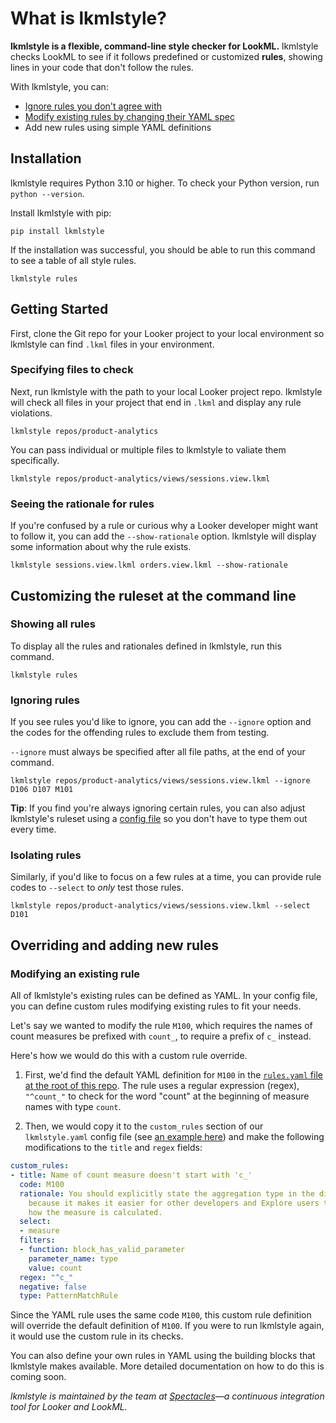 # What is lkmlstyle?

**lkmlstyle is a flexible, command-line style checker for LookML.** lkmlstyle checks LookML to see if it follows predefined or customized **rules**, showing lines in your code that don't follow the rules.

With lkmlstyle, you can:

 - [Ignore rules you don't agree with](#ignoring-rules)
 - [Modify existing rules by changing their YAML spec](#modifying-an-existing-rule)
 - Add new rules using simple YAML definitions

## Installation

lkmlstyle requires Python 3.10 or higher. To check your Python version, run `python --version`.

Install lkmlstyle with pip:

```
pip install lkmlstyle
```

If the installation was successful, you should be able to run this command to see a table of all style rules.

```
lkmlstyle rules
```

## Getting Started

First, clone the Git repo for your Looker project to your local environment so lkmlstyle can find `.lkml` files in your environment.

### Specifying files to check

Next, run lkmlstyle with the path to your local Looker project repo. lkmlstyle will check all files in your project that end in `.lkml` and display any rule violations.

```
lkmlstyle repos/product-analytics
```

You can pass individual or multiple files to lkmlstyle to valiate them specifically.

```
lkmlstyle repos/product-analytics/views/sessions.view.lkml
```

### Seeing the rationale for rules

If you're confused by a rule or curious why a Looker developer might want to follow it, you can add the `--show-rationale` option. lkmlstyle will display some information about why the rule exists.

```
lkmlstyle sessions.view.lkml orders.view.lkml --show-rationale
```

## Customizing the ruleset at the command line

### Showing all rules

To display all the rules and rationales defined in lkmlstyle, run this command.

```
lkmlstyle rules
```

### Ignoring rules

If you see rules you'd like to ignore, you can add the `--ignore` option and the codes for the offending rules to exclude them from testing.

`--ignore` must always be specified after all file paths, at the end of your command.

```
lkmlstyle repos/product-analytics/views/sessions.view.lkml --ignore D106 D107 M101
```

**Tip**: If you find you're always ignoring certain rules, you can also adjust lkmlstyle's ruleset using a [config file](lkmlstyle.example.yaml) so you don't have to type them out every time.

### Isolating rules

Similarly, if you'd like to focus on a few rules at a time, you can provide rule codes to `--select` to _only_ test those rules.

```
lkmlstyle repos/product-analytics/views/sessions.view.lkml --select D101
```

## Overriding and adding new rules

### Modifying an existing rule

All of lkmlstyle's existing rules can be defined as YAML. In your config file, you can define custom rules modifying existing rules to fit your needs.

Let's say we wanted to modify the rule `M100`, which requires the names of count measures be prefixed with `count_`, to require a prefix of `c_` instead.

Here's how we would do this with a custom rule override.

1. First, we'd find the default YAML definition for `M100` in the [`rules.yaml` file at the root of this repo](rules.yaml). The rule uses a regular expression (regex), `"^count_"` to check for the word "count" at the beginning of measure names with type `count`.

1. Then, we would copy it to the `custom_rules` section of our `lkmlstyle.yaml` config file (see [an example here](lkmlstyle.example.yaml)) and make the following modifications to the `title` and `regex` fields:

```yaml
custom_rules:
- title: Name of count measure doesn't start with 'c_'
  code: M100
  rationale: You should explicitly state the aggregation type in the dimension name
    because it makes it easier for other developers and Explore users to understand
    how the measure is calculated.
  select:
  - measure
  filters:
  - function: block_has_valid_parameter
    parameter_name: type
    value: count
  regex: "^c_"
  negative: false
  type: PatternMatchRule
```

Since the YAML rule uses the same code `M100`, this custom rule definition will override the default definition of `M100`. If you were to run lkmlstyle again, it would use the custom rule in its checks.

You can also define your own rules in YAML using the building blocks that lkmlstyle makes available. More detailed documentation on how to do this is coming soon.

_lkmlstyle is maintained by the team at [Spectacles](https://spectacles.dev)—a continuous integration tool for Looker and LookML._
